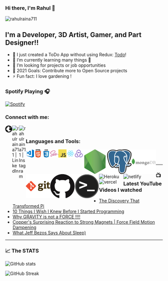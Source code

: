 ### Hi there, I'm Rahul 👋

<img src="https://img.shields.io/badge/RAHULRAINA711-E4405F?style=for-the-badge&logo=instagram&logoColor=white" alt="rahulraina711" /></a> </p>


## I'm a Developer, 3D Artist, Gamer, and Part Designer!!

- 🔭 I just created a ToDo App without using Redux: [Todo][todo]!
- 🌱 I’m currently learning many things 🤣
- 👯 I’m looking for projects or job opportunities 
- 🥅 2021 Goals: Contribute more to Open Source projects
- ⚡ Fun fact: I love gardening !

### Spotify Playing 🎧

[![Spotify](https://novatorem-rahulraina711.vercel.app/api/spotify)](https://open.spotify.com/user/rahulraina711)

### Connect with me:

[<img align="left" alt="linkedIN" width="22px" src="https://raw.githubusercontent.com/iconic/open-iconic/master/svg/globe.svg" />][website]
[<img align="left" alt="rahulraina711 | LinkedIn" width="22px" src="https://cdn.jsdelivr.net/npm/simple-icons@v3/icons/linkedin.svg" />][linkedin]
[<img align="left" alt="rahulraina711 | Instagram" width="22px" src="https://cdn.jsdelivr.net/npm/simple-icons@v3/icons/instagram.svg" />][instagram]

<br />

### Languages and Tools:

[<img align="left" alt="Visual Studio Code" width="26px" src="https://raw.githubusercontent.com/github/explore/80688e429a7d4ef2fca1e82350fe8e3517d3494d/topics/visual-studio-code/visual-studio-code.png" />][linkedin]
[<img align="left" alt="HTML5" width="26px" src="https://raw.githubusercontent.com/github/explore/80688e429a7d4ef2fca1e82350fe8e3517d3494d/topics/html/html.png" />][linkedin]
[<img align="left" alt="CSS3" width="26px" src="https://raw.githubusercontent.com/github/explore/80688e429a7d4ef2fca1e82350fe8e3517d3494d/topics/css/css.png" />][linkedin]
[<img align="left" alt="Sass" width="26px" src="https://raw.githubusercontent.com/github/explore/80688e429a7d4ef2fca1e82350fe8e3517d3494d/topics/sass/sass.png" />][linkedin]
[<img align="left" alt="JavaScript" width="26px" src="https://raw.githubusercontent.com/github/explore/80688e429a7d4ef2fca1e82350fe8e3517d3494d/topics/javascript/javascript.png" />][linkedin]
[<img align="left" alt="React" width="26px" src="https://raw.githubusercontent.com/github/explore/80688e429a7d4ef2fca1e82350fe8e3517d3494d/topics/react/react.png" />][linkedin]
[<img align="left" alt="Redux" width="26px" src="https://raw.githubusercontent.com/github/explore/80688e429a7d4ef2fca1e82350fe8e3517d3494d/topics/redux/redux.png" />][linkedin]
[<img align="left" alt="Node.js" width="78px" src="https://raw.githubusercontent.com/github/explore/80688e429a7d4ef2fca1e82350fe8e3517d3494d/topics/nodejs/nodejs.png" />][linkedin]
[<img align="left" alt="PostGRESQL" width="78px" src="https://raw.githubusercontent.com/github/explore/80688e429a7d4ef2fca1e82350fe8e3517d3494d/topics/postgresql/postgresql.png" />][linkedin]
[<img align="left" alt="MongoDB" width="78px" src="https://raw.githubusercontent.com/github/explore/80688e429a7d4ef2fca1e82350fe8e3517d3494d/topics/mongodb/mongodb.png" />][linkedin]
[<img align="left" alt="Git" width="78px" src="https://raw.githubusercontent.com/github/explore/80688e429a7d4ef2fca1e82350fe8e3517d3494d/topics/git/git.png" />][linkedin]
[<img align="left" alt="GitHub" width="78px" src="https://raw.githubusercontent.com/github/explore/78df643247d429f6cc873026c0622819ad797942/topics/github/github.png" />][linkedin]
[<img align="left" alt="Terminal" width="78px" src="https://raw.githubusercontent.com/github/explore/80688e429a7d4ef2fca1e82350fe8e3517d3494d/topics/terminal/terminal.png" />][linkedin]
[<img align="left" alt="Heroku" width="78px" src="https://www3.assets.heroku.com/assets/logo-purple-08fb38cebb99e3aac5202df018eb337c5be74d5214768c90a8198c97420e4201.svg" />][linkedin]
[<img align="left" alt="netlify" width="78px" src="https://cdn.freebiesupply.com/logos/large/2x/netlify-logo-png-transparent.png" />][linkedin]
[<img align="left" alt="vercel" width="78px" src="https://assets.vercel.com/image/upload/v1588805858/repositories/vercel/logo.png" />][linkedin]


<br />
<br />

---

### 📺 Latest YouTube Videos I watched

<!-- YOUTUBE:START -->
- [The Discovery That Transformed Pi](https://www.youtube.com/watch?v=gMlf1ELvRzc)
- [10 Things I Wish I Knew Before I Started Programming](https://www.youtube.com/watch?v=x4gu6JGwKAI)
- [Why GRAVITY is not a FORCE !!!!](https://www.youtube.com/watch?v=XRr1kaXKBsU)
- [Copper's Surprising Reaction to Strong Magnets | Force Field Motion Dampening](https://www.youtube.com/watch?v=sENgdSF8ppA)
- [What Jeff Bezos Says About Sleep)](https://www.youtube.com/watch?v=zsPgNuuS8pA)
<!-- YOUTUBE:END -->

---

### :chart_with_upwards_trend: The STATS 

![GitHub stats](https://github-readme-stats.vercel.app/api?username=rahulraina711&show_icons=true&count_private=true&theme=radical)  

![GitHub Streak](https://github-readme-streak-stats.herokuapp.com/?user=rahulraina711&theme=highcontrast)

[website]: https://www.linkedin.com/in/rahulraina711/
[todo]: https://tasker-to-do.netlify.app
[instagram]: https://instagram.com/rahulraina711
[linkedin]: https://www.linkedin.com/in/rahulraina711/

